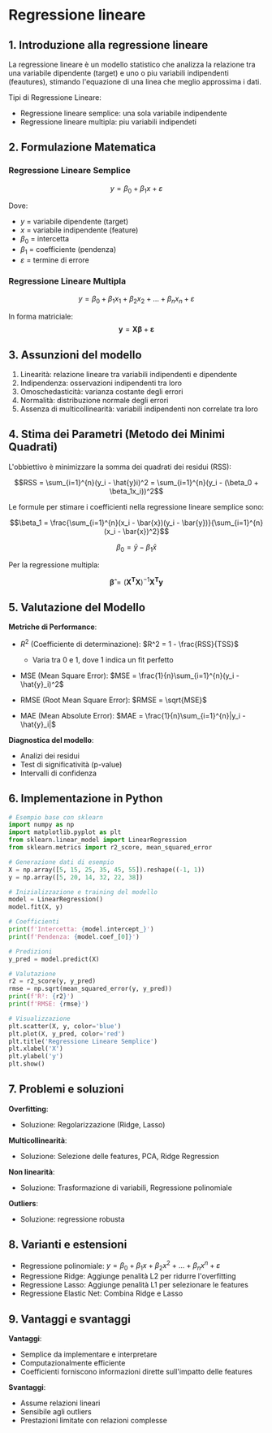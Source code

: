 # Regressione lineare

## 1. Introduzione alla regressione lineare

La regressione lineare è un modello statistico che analizza la relazione tra una variabile dipendente (target) e uno o piu variabili indipendenti (feautures), stimando l'equazione di una linea che meglio approssima i dati.

Tipi di Regressione Lineare:

- Regressione lineare semplice: una sola variabile indipendente
- Regressione lineare multipla: piu variabili indipendeti

## 2. Formulazione Matematica

### Regressione Lineare Semplice

$$y = \beta_0 + \beta_1x + \varepsilon$$

Dove:

- $y$ = variabile dipendente (target)
- $x$ = variabile indipendente (feature)
- $\beta_0$ = intercetta
- $\beta_1$ = coefficiente (pendenza)
- $\varepsilon$ = termine di errore

### Regressione Lineare Multipla

$$y = \beta_0 + \beta_1x_1 + \beta_2x_2 + ... + \beta_nx_n + \varepsilon$$

In forma matriciale: $$\mathbf{y} = \mathbf{X\beta} + \mathbf{\varepsilon}$$

## 3. Assunzioni del modello

1. Linearità: relazione lineare tra variabili indipendenti e dipendente
2. Indipendenza: osservazioni indipendenti tra loro
3. Omoschedasticità: varianza costante degli errori
4. Normalità: distribuzione normale degli errori
5. Assenza di multicollinearità: variabili indipendenti non correlate tra loro

## 4. Stima dei Parametri (Metodo dei Minimi Quadrati)

L'obbiettivo è minimizzare la somma dei quadrati dei residui (RSS):

$$RSS = \sum_{i=1}^{n}(y_i - \hat{y}i)^2 = \sum_{i=1}^{n}(y_i - (\beta_0 + \beta_1x_i))^2$$

Le formule per stimare i coefficienti nella regressione lineare semplice sono:

$$\beta_1 = \frac{\sum_{i=1}^{n}(x_i - \bar{x})(y_i - \bar{y})}{\sum_{i=1}^{n}(x_i - \bar{x})^2}$$

$$\beta_0 = \bar{y} - \beta_1\bar{x}$$

Per la regressione multipla:

 $$\mathbf{\hat{\beta}} = (\mathbf{X^TX})^{-1}\mathbf{X^Ty}$$

## 5. Valutazione del Modello

**Metriche di Performance**:

- $R^2$ (Coefficiente di determinazione): $R^2 = 1 - \frac{RSS}{TSS}$
  - Varia tra 0 e 1, dove 1 indica un fit perfetto

- MSE (Mean Square Error): $MSE = \frac{1}{n}\sum_{i=1}^{n}(y_i - \hat{y}_i)^2$
- RMSE (Root Mean Square Error): $RMSE = \sqrt{MSE}$
- MAE (Mean Absolute Error): $MAE = \frac{1}{n}\sum_{i=1}^{n}|y_i - \hat{y}_i|$

**Diagnostica del modello**:

- Analizi dei residui
- Test di significatività (p-value)
- Intervalli di confidenza

## 6. Implementazione in Python

```py
# Esempio base con sklearn
import numpy as np
import matplotlib.pyplot as plt
from sklearn.linear_model import LinearRegression
from sklearn.metrics import r2_score, mean_squared_error

# Generazione dati di esempio
X = np.array([5, 15, 25, 35, 45, 55]).reshape((-1, 1))
y = np.array([5, 20, 14, 32, 22, 38])

# Inizializzazione e training del modello
model = LinearRegression()
model.fit(X, y)

# Coefficienti
print(f'Intercetta: {model.intercept_}')
print(f'Pendenza: {model.coef_[0]}')

# Predizioni
y_pred = model.predict(X)

# Valutazione
r2 = r2_score(y, y_pred)
rmse = np.sqrt(mean_squared_error(y, y_pred))
print(f'R²: {r2}')
print(f'RMSE: {rmse}')

# Visualizzazione
plt.scatter(X, y, color='blue')
plt.plot(X, y_pred, color='red')
plt.title('Regressione Lineare Semplice')
plt.xlabel('X')
plt.ylabel('y')
plt.show()
```

## 7. Problemi e soluzioni

**Overfitting**:

- Soluzione: Regolarizzazione (Ridge, Lasso)

**Multicollinearità**:

- Soluzione: Selezione delle features, PCA, Ridge Regression

**Non linearità**:

- Soluzione: Trasformazione di variabili, Regressione polinomiale

**Outliers**:

- Soluzione: regressione robusta

## 8. Varianti e estensioni

- Regressione polinomiale: $y = \beta_0 + \beta_1x + \beta_2x^2 + ... + \beta_nx^n + \varepsilon$
- Regressione Ridge: Aggiunge penalità L2 per ridurre l'overfitting
- Regressione Lasso: Aggiunge penalità L1 per selezionare le features
- Regressione Elastic Net: Combina Ridge e Lasso

## 9. Vantaggi e svantaggi

**Vantaggi**:

- Semplice da implementare e interpretare
- Computazionalmente efficiente
- Coefficienti forniscono informazioni dirette sull'impatto delle features

**Svantaggi**:

- Assume relazioni lineari
- Sensibile agli outliers
- Prestazioni limitate con relazioni complesse